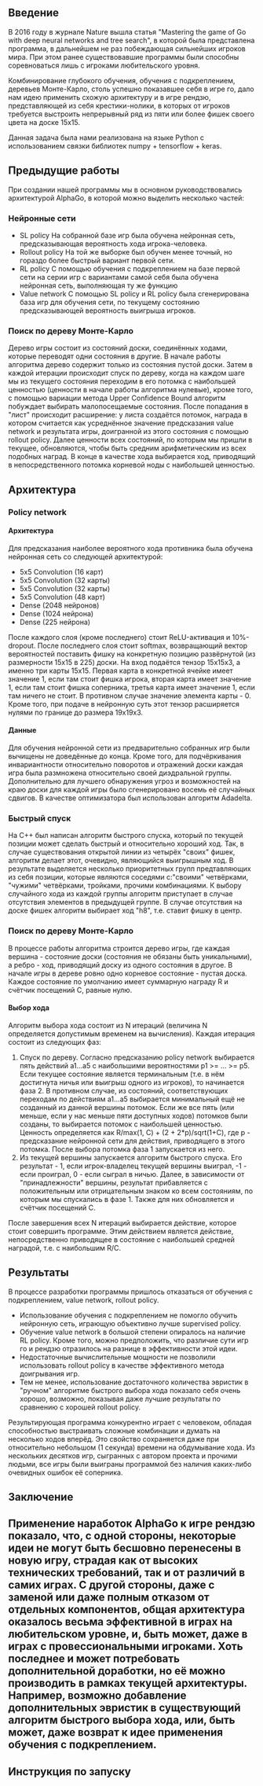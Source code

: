 ## Введение
В 2016 году в журнале Nature вышла статья "Mastering the game of Go with deep neural networks and tree search", в которой была представлена программа, в дальнейшем не раз побеждающая сильнейших игроков мира. При этом ранее существовавшие программы были способны соревноваться лишь с игроками любительского уровня.

Комбинирование глубокого обучения, обучения с подкреплением, деревьев Монте-Карло, столь успешно показавшее себя в игре го, дало нам идею применить схожую архитектуру и в игре рендзю, представляющей из себя крестики-нолики, в которых от игроков требуется выстроить непрерывный ряд из пяти или более фишек своего цвета на доске 15x15.

Данная задача была нами реализована на языке Python с использованием связки библиотек numpy + tensorflow + keras.

## Предыдущие работы
При создании нашей программы мы в основном руководствовались архитектурой AlphaGo, в которой можно выделить несколько частей:
### Нейронные сети
* SL policy
На собранной базе игр была обучена нейронная сеть, предсказывающая вероятность хода игрока-человека.
* Rollout policy
На той же выборке был обучен менее точный, но гораздо более быстрый вариант первой сети.
* RL policy
С помощью обучения с подкреплением на базе первой сети на серии игр с вариантами самой себя была обучена нейронная сеть, выполняющая ту же функцию
* Value network
С помощью SL policy и RL policy была сгенерирована база игр для обучения сети, по текущему состоянию предсказывающей вероятность выигрыша игроков.
### Поиск по дереву Монте-Карло
Дерево игры состоит из состояний доски, соединённых ходами, которые переводят одни состояния в другие. В начале работы алгоритма дерево содержит только из состояния пустой доски. Затем в каждой итерации происходит спуск по дереву, когда на каждом шаге мы из текущего состояния переходим в его потомка с наибольшей ценностью (ценности в начале работы алгоритма нулевые), кроме того, с помощью вариации метода Upper Confidence Bound алгоритм побуждает выбирать малопосещаемые состояния. После попадания в "лист" происходит расширение: у листа создаётся потомок, награда в котором считается как усреднённое значение предсказания value network и результата игры, доигранной из этого состояния с помощью rollout policy. Далее ценности всех состояний, по которым мы пришли в текущее, обновляются, чтобы быть средним арифметическим из всех подобных наград.
В конце в качестве хода выбирается ход, приводящий в непосредственного потомка корневой ноды с наибольшей ценностью.

## Архитектура
### Policy network
#### Архитектура
Для предсказания наиболее вероятного хода противника была обучена нейронная сеть со следующей архитектурой:
* 5x5 Convolution (16 карт)
* 5x5 Convolution (32 карты)
* 5x5 Convolution (32 карты)
* 5x5 Convolution (48 карт)
* Dense (2048 нейронов)
* Dense (1024 нейрона)
* Dense (225 нейрона)

После каждого слоя (кроме последнего) стоит ReLU-активация и 10%-dropout. После последнего слоя стоит softmax, возвращающий вектор вероятностей поставить фишку на конкретную позицию развёрнутой (из размерности 15x15 в 225) доски. На вход подаётся тензор 15x15x3, а именно три карты 15x15. Первая карта в конкретной ячейке имеет значение 1, если там стоит фишка игрока, вторая карта имеет значение 1, если там стоит фишка соперника, третья карта имеет значение 1, если там ничего не стоит. В противном случае значение элемента карты - 0. Кроме того, при подаче в нейронную суть этот тензор расширяется нулями по границе до размера 19x19x3.

#### Данные
Для обучения нейронной сети из предварительно собранных игр были вычищены не доведённые до конца. Кроме того, для подчёркивания инвариантности относительно поворотов и отражений доски каждая игра была размножена относительно своей диэдральной группы. Дополнительно для лучшего обнаружения угроз и возможностей на краю доски для каждой игры было сгенерировано восемь её случайных сдвигов.
В качестве оптимизатора был использован алгоритм Adadelta.

### Быстрый спуск
На C++ был написан алгоритм быстрого спуска, который по текущей позиции может сделать быстрый и относительно хороший ход. Так, в случае существования открытой линии из четырёх "своих" фишек, алгоритм делает этот, очевидно, являющийся выигрышным ход. В результате выделяется несколько приоритетных групп предтавляющих из себя позиции, которые являются соседями с:"своими" четвёрками, "чужими" четвёрками, тройками, прочими комбинациями. К выбору случайного хода из каждой группы алгоритм приступает в случае отсутствия элементов в предыдущей группе. В случае отсутствия на доске фишек алгоритм выбирает ход "h8", т.е. ставит фишку в центр.

### Поиск по дереву Монте-Карло
В процессе работы алгоритма строится дерево игры, где каждая вершина - состояние доски (состояния не обязаны быть уникальными), а ребро - ход, приводящий доску из одного состояния в другое. В начале игры в дереве ровно одно корневое состояние - пустая доска. Каждое состояние по умолчанию имеет суммарную награду R и счётчик посещений C, равные нулю.
#### Выбор хода
Алгоритм выбора хода состоит из N итераций (величина N определяется допустимым временем на вычисления). Каждая итерация состоит из следующих фаз:
1. Спуск по дереву.
Согласно предсказанию policy network выбирается пять действий a1...a5 с наибольшими вероятностями p1 >= ... >= p5. Если текущее состояние является терминальным (т.е. в нём достигнута ничья или выигрыш одного из игроков), то начинается фаза 2. В противном случае, из состояний, соответствующих переходам по действиям a1...a5 выбирается минимальный ещё не созданный из данной вершины потомок. Если же все пять (или меньше, если у нас меньше пяти доступных ходов) потомков были созданы, то выбирается потомок с наибольшей ценностью. Ценность определяется как R/max(1, C) + (2 + 2*p)/sqrt(1+C), где p - предсказание нейронной сети для действия, приводящего в этого потомка.
После выбора потомка фаза 1 запускается из него.
2. Из текущей вершины запускается алгоритм быстрого спуска. Его результат - 1, если игрок-владелец текущей вершины выиграл, -1 - если проиграл, 0 - если сыграл в ничью. Далее, в зависимости от "принадлежности" вершины, результат прибавляется с положительным или отрицательным знаком ко всем состояниям, по которым мы спускались в фазе 1. Также для них обновляется и счётчик посещений C.

После завершения всех N итераций выбирается действие, которое стоит совершить программе. Этим действием является действие, непосредственно приводящее в состояние с наибольшей средней наградой, т.е. с наибольшим R/C.

## Результаты
В процессе разработки программы пришлось отказаться от обучения с подкреплением, value network, rollout policy.
* Использование обучения с подкреплением не помогло обучить нейронную сеть, играющую объективно лучше supervised policy.
* Обучение value network в большой степени опиралось на наличие RL policy. Кроме того, можно предположить, что различие сути игр го и рендзю отразилось на разнице в эффективности этой идеи.
* Недостаточные вычислительные мощности не позволили использовать rollout policy в качестве эффективного метода доигрывания игр.
* Тем не менее, использование достаточного количества эвристик в "ручном" алгоритме быстрого выбора хода показало себя очень хорошо, возможно, показывая даже лучшие результаты по сравнению с хорошей rollout policy.

Результирующая программа конкурентно играет с человеком, обладая способностью выстраивать сложные комбинации и думать на несколько ходов вперёд.
Это свойство сохраняется даже при относительно небольшом (1 секунда) времени на обдумывание хода.
Из нескольких десятков игр, сыгранных с автором проекта и прочими людьми, все игры были выиграны программой без наличия каких-либо очевидных ошибок её соперника.

## Заключение
Применение наработок AlphaGo к игре рендзю показало, что, с одной стороны, некоторые идеи не могут быть бесшовно перенесены в новую игру, страдая как от высоких технических требований, так и от различий в самих играх. С другой стороны, даже с заменой или даже полным отказом от отдельных компонентов, общая архитектура оказалось весьма эффективной в играх на любительском уровне, и, быть может, даже в играх с провессиональными игроками. Хоть последнее и может потребовать дополнительной доработки, но её можно производить в рамках текущей архитектуры. Например, возможно добавление дополнительных эвристик в существующий алгоритм быстрого выбора хода, или, быть может, даже возврат к идее применения обучения с подкреплением.
---
## Инструкция по запуску
